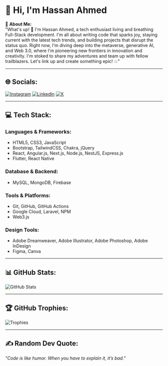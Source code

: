 # 👋 Hi, I'm Hassan Ahmed  

💫 **About Me:**  
"What's up! 👋 I'm Hassan Ahmed, a tech enthusiast living and breathing Full-Stack development. I'm all about writing code that sparks joy, staying current with the latest tech trends, and building projects that disrupt the status quo. Right now, I'm diving deep into the metaverse, generative AI, and Web 3.0, where I'm pioneering new frontiers in innovation and creativity. I'm stoked to share my adventures and team up with fellow trailblazers. Let's link up and create something epic! 💥"  

---

## 🌐 **Socials:**  
[![Instagram](https://img.shields.io/badge/Instagram-E4405F?style=for-the-badge&logo=instagram&logoColor=white)](#) 
[![LinkedIn](https://img.shields.io/badge/LinkedIn-0A66C2?style=for-the-badge&logo=linkedin&logoColor=white)](#) 
[![X](https://img.shields.io/badge/X-1D9BF0?style=for-the-badge&logo=twitter&logoColor=white)](#)

---

## 💻 **Tech Stack:**  
### **Languages & Frameworks:**  
- HTML5, CSS3, JavaScript  
- Bootstrap, TailwindCSS, Chakra, jQuery  
- React, Angular.js, Next.js, Node.js, NestJS, Express.js  
- Flutter, React Native  

### **Database & Backend:**  
- MySQL, MongoDB, Firebase  

### **Tools & Platforms:**  
- Git, GitHub, GitHub Actions  
- Google Cloud, Laravel, NPM  
- Web3.js  

### **Design Tools:**  
- Adobe Dreamweaver, Adobe Illustrator, Adobe Photoshop, Adobe InDesign  
- Figma, Canva  

---

## 📊 **GitHub Stats:**  
![GitHub Stats](https://github-readme-stats.vercel.app/api?username=akhterjawad&show_icons=true&theme=radical)

---

## 🏆 **GitHub Trophies:**  
![Trophies](https://github-profile-trophy.vercel.app/?username=akhterjawad&theme=radical)

---

## ✍️ **Random Dev Quote:**  
_"Code is like humor. When you have to explain it, it’s bad."_  
